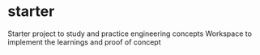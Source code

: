 # starter
Starter project to study and practice engineering concepts
Workspace to implement the learnings and proof of concept
